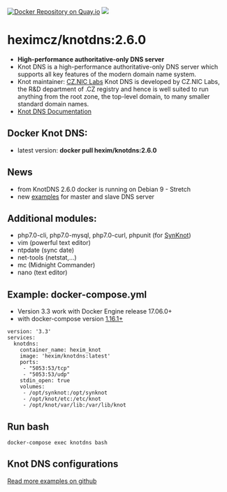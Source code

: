 [![Docker Repository on Quay.io](https://quay.io/repository/heximcz/knotdns/status "Docker Repository on Quay.io")](https://quay.io/repository/heximcz/knotdns)
[![](https://images.microbadger.com/badges/image/hexim/knotdns.svg)](http://microbadger.com/images/hexim/knotdns "Get your own image badge on microbadger.com")

# heximcz/knotdns:2.6.0

- **High-performance authoritative-only DNS server**
- Knot DNS is a high-performance authoritative-only DNS server which supports all key features of the modern domain name system.
- Knot maintainer: [CZ.NIC Labs](https://www.knot-dns.cz/) Knot DNS is developed by CZ.NIC Labs, the R&D department of .CZ registry and hence is well suited to run anything from the root zone, the top-level domain, to many smaller standard domain names. 
- [Knot DNS Documentation](https://www.knot-dns.cz/documentation/) 

## Docker Knot DNS:
- latest version: **docker pull hexim/knotdns:2.6.0**

## News
- from KnotDNS 2.6.0 docker is running on Debian 9 - Stretch
- new [examples](https://github.com/heximcz/docker-knotdns/tree/master/examples/complete) for master and slave DNS server

## Additional modules:

- php7.0-cli, php7.0-mysql, php7.0-curl, phpunit (for [SynKnot](https://synknot.cz/))
- vim (powerful text editor)
- ntpdate (sync date)
- net-tools (netstat,...)
- mc (Midnight Commander)
- nano (text editor)

## Example: docker-compose.yml
- Version 3.3 work with Docker Engine release 17.06.0+
- with docker-compose version [1.16.1+](https://github.com/docker/compose/releases)
```
version: '3.3'
services:
  knotdns:
    container_name: hexim_knot
    image: 'hexim/knotdns:latest'
    ports:
     - "5053:53/tcp"
     - "5053:53/udp"
    stdin_open: true
    volumes:
     - /opt/synknot:/opt/synknot
     - /opt/knot/etc:/etc/knot
     - /opt/knot/var/lib:/var/lib/knot
```

## Run bash
```
docker-compose exec knotdns bash
```

## Knot DNS configurations

[Read more examples on github](https://github.com/heximcz/docker-knotdns/tree/master/examples)


